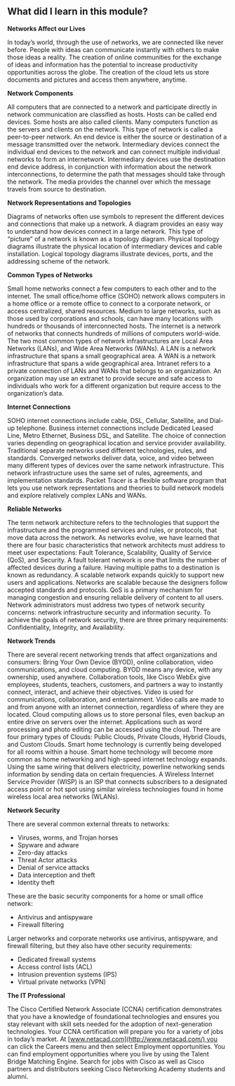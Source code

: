## What did I learn in this module?

**Networks Affect our Lives**

In today’s world, through the use of networks, we are connected like never before. People with ideas can communicate instantly with others to make those ideas a reality. The creation of online communities for the exchange of ideas and information has the potential to increase productivity opportunities across the globe. The creation of the cloud lets us store documents and pictures and access them anywhere, anytime.

**Network Components**

All computers that are connected to a network and participate directly in network communication are classified as hosts. Hosts can be called end devices. Some hosts are also called clients. Many computers function as the servers and clients on the network. This type of network is called a peer-to-peer network. An end device is either the source or destination of a message transmitted over the network. Intermediary devices connect the individual end devices to the network and can connect multiple individual networks to form an internetwork. Intermediary devices use the destination end device address, in conjunction with information about the network interconnections, to determine the path that messages should take through the network. The media provides the channel over which the message travels from source to destination.

**Network Representations and Topologies**

Diagrams of networks often use symbols to represent the different devices and connections that make up a network. A diagram provides an easy way to understand how devices connect in a large network. This type of “picture” of a network is known as a topology diagram. Physical topology diagrams illustrate the physical location of intermediary devices and cable installation. Logical topology diagrams illustrate devices, ports, and the addressing scheme of the network.

**Common Types of Networks**

Small home networks connect a few computers to each other and to the internet. The small office/home office (SOHO) network allows computers in a home office or a remote office to connect to a corporate network, or access centralized, shared resources. Medium to large networks, such as those used by corporations and schools, can have many locations with hundreds or thousands of interconnected hosts. The internet is a network of networks that connects hundreds of millions of computers world-wide. The two most common types of network infrastructures are Local Area Networks (LANs), and Wide Area Networks (WANs). A LAN is a network infrastructure that spans a small geographical area. A WAN is a network infrastructure that spans a wide geographical area. Intranet refers to a private connection of LANs and WANs that belongs to an organization. An organization may use an extranet to provide secure and safe access to individuals who work for a different organization but require access to the organization’s data.

**Internet Connections**

SOHO internet connections include cable, DSL, Cellular, Satellite, and Dial-up telephone. Business internet connections include Dedicated Leased Line, Metro Ethernet, Business DSL, and Satellite. The choice of connection varies depending on geographical location and service provider availability. Traditional separate networks used different technologies, rules, and standards. Converged networks deliver data, voice, and video between many different types of devices over the same network infrastructure. This network infrastructure uses the same set of rules, agreements, and implementation standards. Packet Tracer is a flexible software program that lets you use network representations and theories to build network models and explore relatively complex LANs and WANs.

**Reliable Networks**

The term network architecture refers to the technologies that support the infrastructure and the programmed services and rules, or protocols, that move data across the network. As networks evolve, we have learned that there are four basic characteristics that network architects must address to meet user expectations: Fault Tolerance, Scalability, Quality of Service (QoS), and Security. A fault tolerant network is one that limits the number of affected devices during a failure. Having multiple paths to a destination is known as redundancy. A scalable network expands quickly to support new users and applications. Networks are scalable because the designers follow accepted standards and protocols. QoS is a primary mechanism for managing congestion and ensuring reliable delivery of content to all users. Network administrators must address two types of network security concerns: network infrastructure security and information security. To achieve the goals of network security, there are three primary requirements: Confidentiality, Integrity, and Availability.

**Network Trends**

There are several recent networking trends that affect organizations and consumers: Bring Your Own Device (BYOD), online collaboration, video communications, and cloud computing. BYOD means any device, with any ownership, used anywhere. Collaboration tools, like Cisco WebEx give employees, students, teachers, customers, and partners a way to instantly connect, interact, and achieve their objectives. Video is used for communications, collaboration, and entertainment. Video calls are made to and from anyone with an internet connection, regardless of where they are located. Cloud computing allows us to store personal files, even backup an entire drive on servers over the internet. Applications such as word processing and photo editing can be accessed using the cloud. There are four primary types of Clouds: Public Clouds, Private Clouds, Hybrid Clouds, and Custom Clouds. Smart home technology is currently being developed for all rooms within a house. Smart home technology will become more common as home networking and high-speed internet technology expands. Using the same wiring that delivers electricity, powerline networking sends information by sending data on certain frequencies. A Wireless Internet Service Provider (WISP) is an ISP that connects subscribers to a designated access point or hot spot using similar wireless technologies found in home wireless local area networks (WLANs).

**Network Security**

There are several common external threats to networks:
- Viruses, worms, and Trojan horses
- Spyware and adware
- Zero-day attacks
- Threat Actor attacks
- Denial of service attacks
- Data interception and theft
- Identity theft

These are the basic security components for a home or small office network:
- Antivirus and antispyware
- Firewall filtering

Larger networks and corporate networks use antivirus, antispyware, and firewall filtering, but they also have other security requirements:
- Dedicated firewall systems
- Access control lists (ACL)
- Intrusion prevention systems (IPS)
- Virtual private networks (VPN)

**The IT Professional**

The Cisco Certified Network Associate (CCNA) certification demonstrates that you have a knowledge of foundational technologies and ensures you stay relevant with skill sets needed for the adoption of next-generation technologies. Your CCNA certification will prepare you for a variety of jobs in today’s market. At [www.netacad.com](http://www.netacad.com/) you can click the Careers menu and then select Employment opportunities. You can find employment opportunities where you live by using the Talent Bridge Matching Engine. Search for jobs with Cisco as well as Cisco partners and distributors seeking Cisco Networking Academy students and alumni.